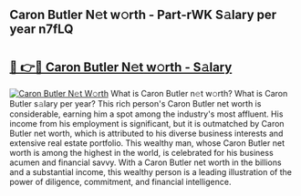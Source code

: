 ## Caron Butler N𝚎t w𝚘rth - Part-rWK S𝚊lary per year n7fLQ

# <h2><a href="http://gc2bch7.nevu.top/?p=Caron+Butler">🔗 👉🔴 Caron Butler N𝚎t w𝚘rth - S𝚊lary</a></h2>

[![Caron Butler N𝚎t W𝚘rth](https://i.imgur.com/Oavwk0R.jpeg)](http://gc2bch7.nevu.top/?p=Caron+Butler)
What is Caron Butler n𝚎t w𝚘rth? What is Caron Butler s𝚊lary per year?
This rich person's Caron Butler net worth is considerable, earning him a spot among the industry's most affluent. His income from his employment is significant, but it is outmatched by Caron Butler net worth, which is attributed to his diverse business interests and extensive real estate portfolio. This wealthy man, whose Caron Butler net worth is among the highest in the world, is celebrated for his business acumen and financial savvy. With a Caron Butler net worth in the billions and a substantial income, this wealthy person is a leading illustration of the power of diligence, commitment, and financial intelligence.
